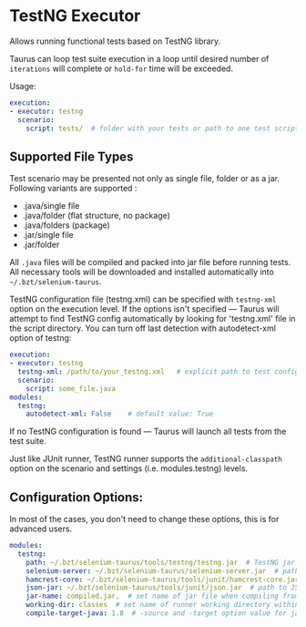 # TestNG Executor
Allows running functional tests based on TestNG library.

Taurus can loop test suite execution in a loop until desired number of `iterations` will complete or `hold-for` time
will be exceeded.

Usage:
```yaml
execution:
- executor: testng  
  scenario:
    script: tests/  # folder with your tests or path to one test script
```

## Supported File Types

Test scenario may be presented not only as single file, folder or as a jar. Following variants are supported :

  - .java/single file
  - .java/folder (flat structure, no package)
  - .java/folders (package)
  - .jar/single file
  - .jar/folder

All `.java` files will be compiled and packed into jar file before running tests. All necessary tools will be
downloaded and installed automatically into `~/.bzt/selenium-taurus`.

TestNG configuration file (testng.xml) can be specified with `testng-xml` option on the execution level. If the options isn't specified — Taurus will attempt to find TestNG config automatically by looking for 'testng.xml' file in the script directory. You can turn off last detection with autodetect-xml option of testng:
```yaml
execution:
- executor: testng
  testng-xml: /path/to/your_testng.xml   # explicit path to test config
  scenario:
    script: some_file.java
modules:
  testng:
    autodetect-xml: False    # default value: True
```
If no TestNG configuration is found — Taurus will launch all tests from the test suite.

Just like JUnit runner, TestNG runner supports the `additional-classpath` option on the scenario and settings (i.e. modules.testng) levels.

## Configuration Options:

In most of the cases, you don't need to change these options, this is for advanced users.

```yaml
modules:
  testng:
    path: ~/.bzt/selenium-taurus/tools/testng/testng.jar  # TestNG jar
    selenium-server: ~/.bzt/selenium-taurus/selenium-server.jar  # path to Selenium Standalone Server
    hamcrest-core: ~/.bzt/selenium-taurus/tools/junit/hamcrest-core.jar  # path to Hamcrest lib
    json-jar: ~/.bzt/selenium-taurus/tools/junit/json.jar  # path to JSON lib
    jar-name: compiled.jar,  # set name of jar file when compiling from java source files 
    working-dir: classes  # set name of runner working directory within artifacts dir
    compile-target-java: 1.8  # -source and -target option value for javac
```
